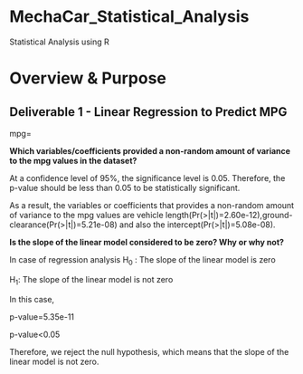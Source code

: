 # MechaCar_Statistical_Analysis
Statistical Analysis using R

# Overview & Purpose


## Deliverable 1 - Linear Regression to Predict MPG

mpg=

**Which variables/coefficients provided a non-random amount of variance to the mpg values in the dataset?**

At a confidence level of 95%, the significance level is 0.05. Therefore, the p-value should be less than 0.05 to be statistically significant.

As a result, the variables or coefficients that provides a non-random amount of variance to the mpg values are vehicle length(Pr(>|t|)=2.60e-12),ground-clearance(Pr(>|t|)=5.21e-08) and also the intercept(Pr(>|t|)=5.08e-08).

**Is the slope of the linear model considered to be zero? Why or why not?**

In case of regression analysis
H<sub>0</sub> : The slope of the linear model is zero 

H<sub>1</sub>: The slope of the linear model is not zero

In this case, 

p-value=5.35e-11

p-value<0.05

Therefore, we reject the null hypothesis, which means that the slope of the linear model is not zero.
